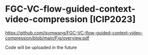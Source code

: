 # FGC-VC-flow-guided-context-video-compression [ICIP2023]

https://github.com/isymwang/FGC-VC-flow-guided-context-video-compression/blob/main/Fig/overview.pdf


Code will be uploaded in the future
